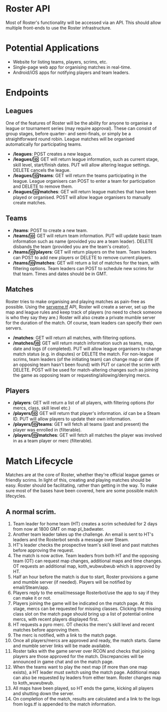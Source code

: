 # Roster API
Most of Roster's functionality will be accessed via an API. This should allow multiple front-ends to use the Roster infrastructure.


# Potential Applications
* Website for listing teams, players, scrims, etc.
* Single-page web app for organising matches in real-time.
* Android/iOS apps for notifying players and team leaders.


# Endpoints
## Leagues
One of the features of Roster will be the ability for anyone to organise a league or tournament series (may require approval). These can consist of group stages, before quarter- and semi-finals, or simply be a straightforward round robin. League matches will be organised automatically for participating teams.

* __/leagues__: POST creates a new league.
* __/leagues/:id:__: GET will return league information, such as current stage, skill level, start/finish dates. PUT will allow altering league settings. DELETE cancels the league.
* __/leagues/:id:/teams__: GET will return the teams participating in the league. League organisers can POST to enter a team for participation and DELETE to remove them.
* __/leagues/:id:/matches__: GET will return league matches that have been played or organised. POST will allow league organisers to manually create matches.

## Teams
* __/teams__: POST to create a new team. 
* __/teams/:id:__: GET will return team information. PUT will update basic team information such as name (provided you are a team leader). DELETE disbands the team (provided you are the team's creator). 
* __/teams/:id:/players__: GET will return players on the team. Team leaders can POST to add new players or DELETE to remove current players.
* __/teams/:id:/matches__: GET will return a list of matches for the team, with filtering options. Team leaders can POST to schedule new scrims for that team. Times and dates should be in GMT.

## Matches
Roster tries to make organising and playing matches as pain-free as possible. Using the [serveme.tf](https://serveme.tf) API, Roster will create a server, set up the map and league rules and keep track of players (no need to check someone is who they say they are.) Roster will also create a private mumble server for the duration of the match. Of course, team leaders can specify their own servers.

* __/matches__: GET will return all matches, with filtering options.
* __/matches/:id:__: GET will return match information such as teams, map, date and logs (if completed). PUT will allow league organisers to change match status (e.g. in disputes) or DELETE the match. For non-league scrims, team leaders (of the initiating team) can change map or date (if an opposing team hasn't been found) with PUT or cancel the scrim with DELETE. POST will be used for match-altering changes such as joining the game as opposing team or requesting/allowing/denying mercs.

## Players
* __/players__: GET will return a list of all players, with filtering options (for mercs, class, skill level etc.)
* __/players/:id:__: GET will return that player's information. _id_ can be a Steam ID. PUT will allow players to update their own information.
* __/players/:id:/teams__: GET will fetch all teams (past and present) the player was enrolled in (filterable).
* __/players/:id:/matches__: GET will fetch all matches the player was involved in as a team player or merc (filterable).


# Match Lifecycle
Matches are at the core of Roster, whether they're official league games or friendly scrims. In light of this, creating and playing matches should be easy. Roster should be facilitating, rather than getting in the way. To make sure most of the bases have been covered, here are some possible match lifecycles.

## A normal scrim.
1. Team leader for home team (HT) creates a scrim scheduled for 2 days from now at 1800 GMT on map pl_badwater.
2. Another team leader takes up the challenge. An email is sent to HT's leaders and the Rosterbot sends a message over Steam.
3. HT's leader checks the prospective team's skill level and past matches before approving the request.
4. The match is now active. Team leaders from both HT and the opposing team (OT) can request map changes, additional maps and time changes. OT requests an additional map, koth_wubwubwub which is approved by HT.
5. Half an hour before the match is due to start, Roster provisions a game and mumble server (if needed). Players will be notified by email/Steam/app.
6. Players reply to the email/message Rosterbot/use the app to say if they can make it or not.
7. Players joining the game will be indicated on the match page. At this stage, mercs can be requested for missing classes. Clicking the missing class slot on the match page should bring up a list of potential online mercs, with recent players displayed first.
8. HT requests a pyro merc. OT checks the merc's skill level and recent matches before approving them.
9. The merc is notified, with a link to the match page.
10. Once all players/mercs are approved and ready, the match starts. Game and mumble server links will be made available.
11. Roster talks with the game server over RCON and checks that joining players are those approved for the match. Discrepancies will be announced in game chat and on the match page.
12. When the teams want to play the next map (if more than one map exists), a HT leader must switch using the match page. Additional maps can also be requested by leaders from either team. Roster changes map to koth_wuwubwub.
13. All maps have been played, so HT ends the game, kicking all players and shutting down the server.
14. On completion of the match, results are calculated and a link to the logs from logs.tf is appended to the match information.
